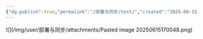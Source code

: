 ```yaml
---
{"dg-publish":true,"permalink":"/部署与同步/test/","created":"2025-06-15T17:00:41.697+08:00","updated":"2025-06-15T17:00:59.917+08:00"}
---
```


![](/img/user/部署与同步/attachments/Pasted image 20250615170048.png)